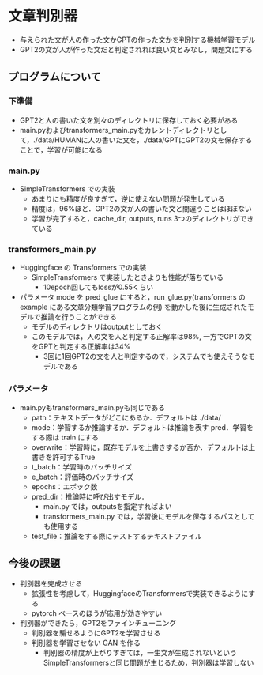 # 文章判別器
- 与えられた文が人の作った文かGPTの作った文かを判別する機械学習モデル
- GPT2の文が人が作った文だと判定されれば良い文とみなし，問題文にする

## プログラムについて
### 下準備
- GPT2と人の書いた文を別々のディレクトリに保存しておく必要がある
- main.pyおよびtransformers_main.pyをカレントディレクトリとして，./data/HUMANに人の書いた文を，./data/GPTにGPT2の文を保存することで，学習が可能になる

### main.py
- SimpleTransformers での実装
  - あまりにも精度が良すぎて，逆に使えない問題が発生している
  - 精度は，96%ほど．GPT2の文が人の書いた文と間違うことはほぼない
  - 学習が完了すると，cache_dir, outputs, runs 3つのディレクトリができている

### transformers_main.py
- Huggingface の Transformers での実装
  - SimpleTransformers で実装したときよりも性能が落ちている
    - 10epoch回してもlossが0.55くらい
- パラメータ mode を pred_glue にすると，run_glue.py(transformers の example にある文章分類学習プログラムの例) を動かした後に生成されたモデルで推論を行うことができる
  - モデルのディレクトリはoutputとしておく
  - このモデルでは，人の文を人と判定する正解率は98%, 一方でGPTの文をGPTと判定する正解率は34%
    - 3回に1回GPT2の文を人と判定するので，システムでも使えそうなモデルである

### パラメータ
- main.pyもtransformers_main.pyも同じである
  - path：テキストデータがどこにあるか．デフォルトは ./data/
  - mode：学習するか推論するか．デフォルトは推論を表す pred．学習をする際は train にする
  - overwrite：学習時に，既存モデルを上書きするか否か．デフォルトは上書きを許可するTrue
  - t_batch：学習時のバッチサイズ
  - e_batch：評価時のバッチサイズ
  - epochs：エポック数
  - pred_dir：推論時に呼び出すモデル．
    - main.py では，outputsを指定すればよい
    - transformers_main.py では，学習後にモデルを保存するパスとしても使用する
  - test_file：推論をする際にテストするテキストファイル

## 今後の課題
- 判別器を完成させる
  - 拡張性を考慮して，HuggingfaceのTransformersで実装できるようにする
  - pytorch ベースのほうが応用が効きやすい
- 判別器ができたら，GPT2をファインチューニング
  - 判別器を騙せるようにGPT2を学習させる
  - 判別器を学習させない GAN を作る
    - 判別器の精度が上がりすぎては，一生文が生成されないというSimpleTransformersと同じ問題が生じるため，判別器は学習しない

